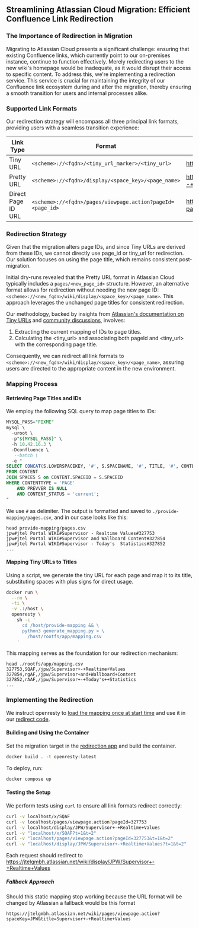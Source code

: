 ## Streamlining Atlassian Cloud Migration: Efficient Confluence Link Redirection

### The Importance of Redirection in Migration

Migrating to Atlassian Cloud presents a significant challenge: ensuring that existing Confluence links, which currently point to our on-premises instance, continue to function effectively. Merely redirecting users to the new wiki's homepage would be inadequate, as it would disrupt their access to specific content. To address this, we're implementing a redirection service. This service is crucial for maintaining the integrity of our Confluence link ecosystem during and after the migration, thereby ensuring a smooth transition for users and internal processes alike.

### Supported Link Formats

Our redirection strategy will encompass all three principal link formats, providing users with a seamless transition experience:

| Link Type           | Format                                                     | Example                                                       |
|---------------------|------------------------------------------------------------|---------------------------------------------------------------|
| Tiny URL            | `<scheme>://<fqdn>/<tiny_url_marker>/<tiny_url>`           | https://wiki.jtel.de/x/SQAF                                   |
| Pretty URL          | `<scheme>://<fqdn>/display/<space_key>/<page_name>`        | https://wiki.jtel.de/display/JPW/Supervisor+-+Realtime+Values |
| Direct Page ID URL  | `<scheme>://<fqdn>/pages/viewpage.action?pageId=<page_id>` | https://wiki.jtel.de/pages/viewpage.action?pageId=327753      |

### Redirection Strategy

Given that the migration alters page IDs, and since Tiny URLs are derived from these IDs, we cannot directly use page_id or tiny_url for redirection. Our solution focuses on using the page title, which remains consistent post-migration.

Initial dry-runs revealed that the Pretty URL format in Atlassian Cloud typically includes a `pages/<new_page_id>` structure. However, an alternative format allows for redirection without needing the new page ID: `<scheme>://<new_fqdn>/wiki/display/<space_key>/<page_name>`. This approach leverages the unchanged page titles for consistent redirection.

Our methodology, backed by insights from [Atlassian's documentation on Tiny URLs](https://confluence.atlassian.com/confkb/how-to-programmatically-generate-the-tiny-link-of-a-confluence-page-956713432.html) and [community discussions](https://community.atlassian.com/t5/Confluence-questions/What-is-the-algorithm-used-to-create-the-quot-Tiny-links-quot/qaq-p/186555), involves:

1. Extracting the current mapping of IDs to page titles.
2. Calculating the <tiny_url> and associating both pageId and <tiny_url> with the corresponding page title.

Consequently, we can redirect all link formats to `<scheme>://<new_fqdn>/wiki/display/<space_key>/<page_name>`, assuring users are directed to the appropriate content in the new environment.

### Mapping Process

#### Retrieving Page Titles and IDs

We employ the following SQL query to map page titles to IDs:

```sql
MYSQL_PASS="FIXME"
mysql \
  -uroot \
  -p"${MYSQL_PASS}" \
  -h 10.42.16.3 \
  -Dconfluence \
   --batch \
  -e "
SELECT CONCAT(S.LOWERSPACEKEY, '#', S.SPACENAME, '#', TITLE, '#', CONTENTID)
FROM CONTENT
JOIN SPACES S on CONTENT.SPACEID = S.SPACEID
WHERE CONTENTTYPE = 'PAGE'
    AND PREVVER IS NULL
    AND CONTENT_STATUS = 'current';
"
```

We use `#` as delimiter. The output is formatted and saved to `./provide-mapping/pages.csv`, and in our case looks like this:

```csv
head provide-mapping/pages.csv
jpw#jtel Portal WIKI#Supervisor - Realtime Values#327753
jpw#jtel Portal WIKI#Supervisor and Wallboard Content#327854
jpw#jtel Portal WIKI#Supervisor - Today's  Statistics#327852
...
```

#### Mapping Tiny URLs to Titles

Using a script, we generate the tiny URL for each page and map it to its title, substituting spaces with plus signs for direct usage.

```bash
docker run \
  --rm \
  -ti \
  -v .:/host \
  openresty \
    sh -c '
      cd /host/provide-mapping && \
      python3 generate_mapping.py > \
        /host/rootfs/app/mapping.csv
    '
```

This mapping serves as the foundation for our redirection mechanism:

```csv
head ./rootfs/app/mapping.csv
327753,SQAF,/jpw/Supervisor+-+Realtime+Values
327854,rgAF,/jpw/Supervisor+and+Wallboard+Content
327852,rAAF,/jpw/Supervisor+-+Today's++Statistics
...
```

### Implementing the Redirection

We instruct openresty to [load the mapping once at start time](./rootfs/app/init.lua) and use it in our [redirect code](./rootfs/app/main.lua).

#### Building and Using the Container

Set the migration target in the [redirection app](./rootfs/app/main.lua) and build the container.

```bash
docker build . -t openresty:latest
```

To deploy, run:

```bash
docker compose up
```

#### Testing the Setup

We perform tests using `curl` to ensure all link formats redirect correctly:

```bash
curl -v localhost/x/SQAF
curl -v localhost/pages/viewpage.action?pageId=327753
curl -v localhost/display/JPW/Supervisor+-+Realtime+Values
curl -v "localhost/x/SQAF?t=1&t=2"
curl -v "localhost/pages/viewpage.action?pageId=327753&t=1&t=2"
curl -v "localhost/display/JPW/Supervisor+-+Realtime+Values?t=1&t=2"
```

Each request should redirect to https://jtelgmbh.atlassian.net/wiki/display/JPW/Supervisor+-+Realtime+Values

##### Fallback Approach

Should this static mapping stop working because the URL format will be changed by Atlassian a fallback would be this format

`https://jtelgmbh.atlassian.net/wiki/pages/viewpage.action?spaceKey=JPW&title=Supervisor+-+Realtime+Values`
